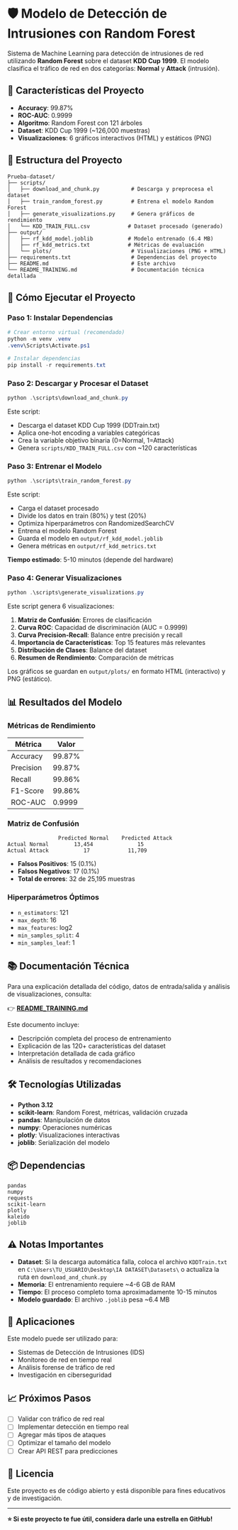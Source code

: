 # 🛡️ Modelo de Detección de Intrusiones con Random Forest

Sistema de Machine Learning para detección de intrusiones de red utilizando **Random Forest** sobre el dataset **KDD Cup 1999**. El modelo clasifica el tráfico de red en dos categorías: **Normal** y **Attack** (intrusión).

## 🎯 Características del Proyecto

- **Accuracy**: 99.87%
- **ROC-AUC**: 0.9999
- **Algoritmo**: Random Forest con 121 árboles
- **Dataset**: KDD Cup 1999 (~126,000 muestras)
- **Visualizaciones**: 6 gráficos interactivos (HTML) y estáticos (PNG)

## 📁 Estructura del Proyecto

```
Prueba-dataset/
├── scripts/
│   ├── download_and_chunk.py          # Descarga y preprocesa el dataset
│   ├── train_random_forest.py         # Entrena el modelo Random Forest
│   ├── generate_visualizations.py     # Genera gráficos de rendimiento
│   └── KDD_TRAIN_FULL.csv            # Dataset procesado (generado)
├── output/
│   ├── rf_kdd_model.joblib           # Modelo entrenado (6.4 MB)
│   ├── rf_kdd_metrics.txt            # Métricas de evaluación
│   └── plots/                         # Visualizaciones (PNG + HTML)
├── requirements.txt                   # Dependencias del proyecto
├── README.md                          # Este archivo
└── README_TRAINING.md                 # Documentación técnica detallada
```

## 🚀 Cómo Ejecutar el Proyecto

### **Paso 1: Instalar Dependencias**

```powershell
# Crear entorno virtual (recomendado)
python -m venv .venv
.venv\Scripts\Activate.ps1

# Instalar dependencias
pip install -r requirements.txt
```

### **Paso 2: Descargar y Procesar el Dataset**

```powershell
python .\scripts\download_and_chunk.py
```

Este script:
- Descarga el dataset KDD Cup 1999 (DDTrain.txt)
- Aplica one-hot encoding a variables categóricas
- Crea la variable objetivo binaria (0=Normal, 1=Attack)
- Genera `scripts/KDD_TRAIN_FULL.csv` con ~120 características

### **Paso 3: Entrenar el Modelo**

```powershell
python .\scripts\train_random_forest.py
```

Este script:
- Carga el dataset procesado
- Divide los datos en train (80%) y test (20%)
- Optimiza hiperparámetros con RandomizedSearchCV
- Entrena el modelo Random Forest
- Guarda el modelo en `output/rf_kdd_model.joblib`
- Genera métricas en `output/rf_kdd_metrics.txt`

**Tiempo estimado**: 5-10 minutos (depende del hardware)

### **Paso 4: Generar Visualizaciones**

```powershell
python .\scripts\generate_visualizations.py
```

Este script genera 6 visualizaciones:
1. **Matriz de Confusión**: Errores de clasificación
2. **Curva ROC**: Capacidad de discriminación (AUC = 0.9999)
3. **Curva Precision-Recall**: Balance entre precisión y recall
4. **Importancia de Características**: Top 15 features más relevantes
5. **Distribución de Clases**: Balance del dataset
6. **Resumen de Rendimiento**: Comparación de métricas

Los gráficos se guardan en `output/plots/` en formato HTML (interactivo) y PNG (estático).

## 📊 Resultados del Modelo

### **Métricas de Rendimiento**

| Métrica | Valor |
|---------|-------|
| Accuracy | 99.87% |
| Precision | 99.87% |
| Recall | 99.86% |
| F1-Score | 99.86% |
| ROC-AUC | 0.9999 |

### **Matriz de Confusión**

```
                Predicted Normal    Predicted Attack
Actual Normal        13,454              15
Actual Attack           17            11,709
```

- **Falsos Positivos**: 15 (0.1%)
- **Falsos Negativos**: 17 (0.1%)
- **Total de errores**: 32 de 25,195 muestras

### **Hiperparámetros Óptimos**

- `n_estimators`: 121
- `max_depth`: 16
- `max_features`: log2
- `min_samples_split`: 4
- `min_samples_leaf`: 1

## 📚 Documentación Técnica

Para una explicación detallada del código, datos de entrada/salida y análisis de visualizaciones, consulta:

👉 **[README_TRAINING.md](README_TRAINING.md)**

Este documento incluye:
- Descripción completa del proceso de entrenamiento
- Explicación de las 120+ características del dataset
- Interpretación detallada de cada gráfico
- Análisis de resultados y recomendaciones

## 🛠️ Tecnologías Utilizadas

- **Python 3.12**
- **scikit-learn**: Random Forest, métricas, validación cruzada
- **pandas**: Manipulación de datos
- **numpy**: Operaciones numéricas
- **plotly**: Visualizaciones interactivas
- **joblib**: Serialización del modelo

## 📦 Dependencias

```
pandas
numpy
requests
scikit-learn
plotly
kaleido
joblib
```

## ⚠️ Notas Importantes

- **Dataset**: Si la descarga automática falla, coloca el archivo `KDDTrain.txt` en `C:\Users\TU_USUARIO\Desktop\IA DATASET\Datasets\` o actualiza la ruta en `download_and_chunk.py`
- **Memoria**: El entrenamiento requiere ~4-6 GB de RAM
- **Tiempo**: El proceso completo toma aproximadamente 10-15 minutos
- **Modelo guardado**: El archivo `.joblib` pesa ~6.4 MB

## 🎯 Aplicaciones

Este modelo puede ser utilizado para:
- Sistemas de Detección de Intrusiones (IDS)
- Monitoreo de red en tiempo real
- Análisis forense de tráfico de red
- Investigación en ciberseguridad

## 📈 Próximos Pasos

- [ ] Validar con tráfico de red real
- [ ] Implementar detección en tiempo real
- [ ] Agregar más tipos de ataques
- [ ] Optimizar el tamaño del modelo
- [ ] Crear API REST para predicciones

## 📄 Licencia

Este proyecto es de código abierto y está disponible para fines educativos y de investigación.

---

**⭐ Si este proyecto te fue útil, considera darle una estrella en GitHub!**
